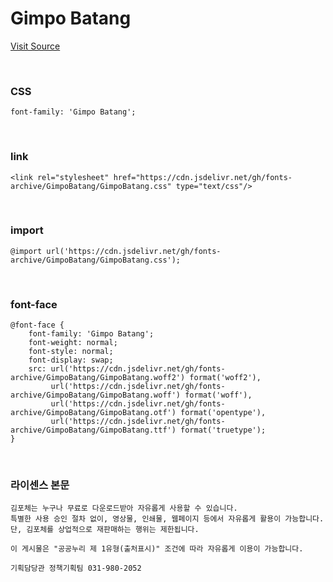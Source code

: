 # Gimpo Batang

[Visit Source](https://www.gimpo.go.kr/portal/contents.do?key=6502)

&nbsp;

### CSS

```
font-family: 'Gimpo Batang';
```

&nbsp;

### link

```
<link rel="stylesheet" href="https://cdn.jsdelivr.net/gh/fonts-archive/GimpoBatang/GimpoBatang.css" type="text/css"/>
```

&nbsp;

### import

```
@import url('https://cdn.jsdelivr.net/gh/fonts-archive/GimpoBatang/GimpoBatang.css');
```

&nbsp;

### font-face

```
@font-face {
    font-family: 'Gimpo Batang';
    font-weight: normal;
    font-style: normal;
    font-display: swap;
    src: url('https://cdn.jsdelivr.net/gh/fonts-archive/GimpoBatang/GimpoBatang.woff2') format('woff2'),
         url('https://cdn.jsdelivr.net/gh/fonts-archive/GimpoBatang/GimpoBatang.woff') format('woff'),
         url('https://cdn.jsdelivr.net/gh/fonts-archive/GimpoBatang/GimpoBatang.otf') format('opentype'),
         url('https://cdn.jsdelivr.net/gh/fonts-archive/GimpoBatang/GimpoBatang.ttf') format('truetype');
}
```

&nbsp;

### 라이센스 본문

```
김포체는 누구나 무료로 다운로드받아 자유롭게 사용할 수 있습니다. 
특별한 사용 승인 절차 없이, 영상물, 인쇄물, 웹페이지 등에서 자유롭게 활용이 가능합니다. 
단, 김포체를 상업적으로 재판매하는 행위는 제한됩니다. 
 
이 게시물은 "공공누리 제 1유형(출처표시)" 조건에 따라 자유롭게 이용이 가능합니다. 
 
기획담당관 정책기획팀 031-980-2052
```
